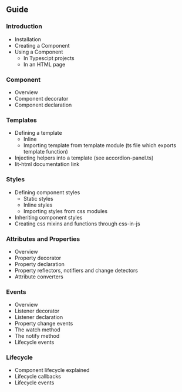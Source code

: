 ## Guide

### Introduction

* Installation
* Creating a Component
* Using a Component
  * In Typescipt projects
  * In an HTML page

### Component

* Overview
* Component decorator
* Component declaration

### Templates

* Defining a template
  * Inline
  * Importing template from template module (ts file which exports template function)
* Injecting helpers into a template (see accordion-panel.ts)
* lit-html documentation link

### Styles

* Defining component styles
  * Static styles
  * Inline styles
  * Importing styles from css modules
* Inheriting component styles
* Creating css mixins and functions through css-in-js

### Attributes and Properties

* Overview
* Property decorator
* Property declaration
* Property reflectors, notifiers and change detectors
* Attribute converters

### Events

* Overview
* Listener decorator
* Listener declaration
* Property change events
* The watch method
* The notify method
* Lifecycle events

### Lifecycle

* Component lifecycle explained
* Lifecycle callbacks
* Lifecycle events
